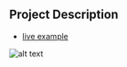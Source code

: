 ## Project Description

* [live example](https://tae898.github.io/website-templates/startbootstrap-stylish-portfolio-1.0.2)

![alt text](https://github.com/learning-zone/website-templates/blob/master/assets/startbootstrap-stylish-portfolio-1.0.2.png "startbootstrap-stylish-portfolio-1.0.2")
